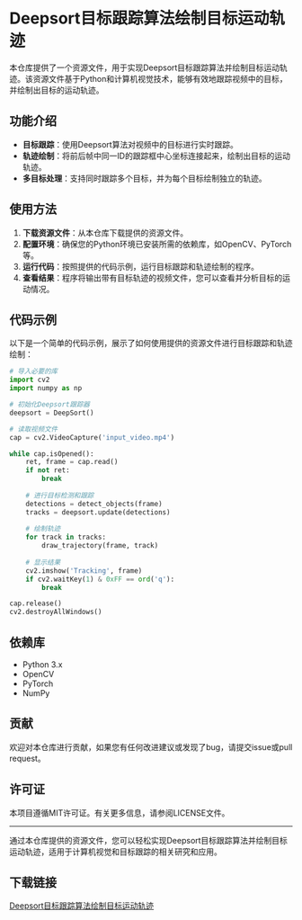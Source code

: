# Deepsort目标跟踪算法绘制目标运动轨迹

本仓库提供了一个资源文件，用于实现Deepsort目标跟踪算法并绘制目标运动轨迹。该资源文件基于Python和计算机视觉技术，能够有效地跟踪视频中的目标，并绘制出目标的运动轨迹。

## 功能介绍

- **目标跟踪**：使用Deepsort算法对视频中的目标进行实时跟踪。
- **轨迹绘制**：将前后帧中同一ID的跟踪框中心坐标连接起来，绘制出目标的运动轨迹。
- **多目标处理**：支持同时跟踪多个目标，并为每个目标绘制独立的轨迹。

## 使用方法

1. **下载资源文件**：从本仓库下载提供的资源文件。
2. **配置环境**：确保您的Python环境已安装所需的依赖库，如OpenCV、PyTorch等。
3. **运行代码**：按照提供的代码示例，运行目标跟踪和轨迹绘制的程序。
4. **查看结果**：程序将输出带有目标轨迹的视频文件，您可以查看并分析目标的运动情况。

## 代码示例

以下是一个简单的代码示例，展示了如何使用提供的资源文件进行目标跟踪和轨迹绘制：

```python
# 导入必要的库
import cv2
import numpy as np

# 初始化Deepsort跟踪器
deepsort = DeepSort()

# 读取视频文件
cap = cv2.VideoCapture('input_video.mp4')

while cap.isOpened():
    ret, frame = cap.read()
    if not ret:
        break
    
    # 进行目标检测和跟踪
    detections = detect_objects(frame)
    tracks = deepsort.update(detections)
    
    # 绘制轨迹
    for track in tracks:
        draw_trajectory(frame, track)
    
    # 显示结果
    cv2.imshow('Tracking', frame)
    if cv2.waitKey(1) & 0xFF == ord('q'):
        break

cap.release()
cv2.destroyAllWindows()
```

## 依赖库

- Python 3.x
- OpenCV
- PyTorch
- NumPy

## 贡献

欢迎对本仓库进行贡献，如果您有任何改进建议或发现了bug，请提交issue或pull request。

## 许可证

本项目遵循MIT许可证。有关更多信息，请参阅LICENSE文件。

---

通过本仓库提供的资源文件，您可以轻松实现Deepsort目标跟踪算法并绘制目标运动轨迹，适用于计算机视觉和目标跟踪的相关研究和应用。

## 下载链接

[Deepsort目标跟踪算法绘制目标运动轨迹](https://pan.quark.cn/s/5aa7b5b1df81)